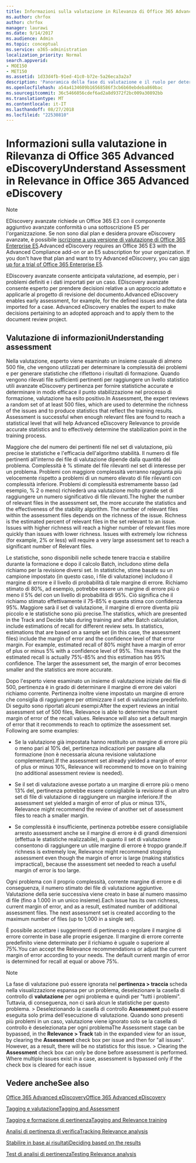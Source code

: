 ```yaml
---
title: Informazioni sulla valutazione in Rilevanza di Office 365 Advanced eDiscovery
ms.author: chrfox
author: chrfox
manager: laurawi
ms.date: 9/14/2017
ms.audience: Admin
ms.topic: conceptual
ms.service: o365-administration
localization_priority: Normal
search.appverid:
- MOE150
- MET150
ms.assetid: 1d33d4fb-91ed-41c0-b72e-5a26eca3a2a7
description: 'Panoramica della fase di valutazione e il ruolo per determinare la complessità dei problemi durante la formazione di pertinenza di Office 365 avanzate eDiscovery.  '
ms.openlocfilehash: a54a4134609b16568586f3cb6b60ebdeba860bac
ms.sourcegitcommit: 36c5466056cdef6ad2a8d9372f2bc009a30892bb
ms.translationtype: MT
ms.contentlocale: it-IT
ms.lasthandoff: 08/27/2018
ms.locfileid: "22530810"
---
```

# <a name="understand-assessment-in-relevance-in-office-365-advanced-ediscovery"></a><span data-ttu-id="2946f-103">Informazioni sulla valutazione in Rilevanza di Office 365 Advanced eDiscovery</span><span class="sxs-lookup"><span data-stu-id="2946f-103">Understand Assessment in Relevance in Office 365 Advanced eDiscovery</span></span>

> [!NOTE]
> <span data-ttu-id="2946f-p101">EDiscovery avanzate richiede un Office 365 E3 con il componente aggiuntivo avanzate conformità o una sottoscrizione E5 per l'organizzazione. Se non sono dial plan e desidera provare eDiscovery avanzate, è possibile [iscrizione a una versione di valutazione di Office 365 Enterprise E5](https://go.microsoft.com/fwlink/p/?LinkID=698279).</span><span class="sxs-lookup"><span data-stu-id="2946f-p101">Advanced eDiscovery requires an Office 365 E3 with the Advanced Compliance add-on or an E5 subscription for your organization. If you don't have that plan and want to try Advanced eDiscovery, you can [sign up for a trial of Office 365 Enterprise E5](https://go.microsoft.com/fwlink/p/?LinkID=698279).</span></span> 
  
<span data-ttu-id="2946f-p102">EDiscovery avanzate consente anticipata valutazione, ad esempio, per i problemi definiti e i dati importati per un caso. EDiscovery avanzate consente esperto per prendere decisioni relative a un approccio adottato e applicarle al progetto di revisione del documento.</span><span class="sxs-lookup"><span data-stu-id="2946f-p102">Advanced eDiscovery enables early assessment, for example, for the defined issues and the data imported for a case. Advanced eDiscovery enables the expert to make decisions pertaining to an adopted approach and to apply them to the document review project.</span></span>
  
## <a name="understanding-assessment"></a><span data-ttu-id="2946f-108">Valutazione di informazioni</span><span class="sxs-lookup"><span data-stu-id="2946f-108">Understanding assessment</span></span>

<span data-ttu-id="2946f-p103">Nella valutazione, esperto viene esaminato un insieme casuale di almeno 500 file, che vengono utilizzati per determinare la complessità dei problemi e per generare statistiche che riflettono i risultati di formazione. Quando vengono rilevati file sufficienti pertinenti per raggiungere un livello statistico utili avanzate eDiscovery pertinenza per fornire statistiche accurate e determinare in modo efficace il punto stabilizzazione nel processo di formazione, valutazione ha esito positivo.</span><span class="sxs-lookup"><span data-stu-id="2946f-p103">In Assessment, the expert reviews a random set of at least 500 files, which are used to determine the richness of the issues and to produce statistics that reflect the training results. Assessment is successful when enough relevant files are found to reach a statistical level that will help Advanced eDiscovery Relevance to provide accurate statistics and to effectively determine the stabilization point in the training process.</span></span> 
  
<span data-ttu-id="2946f-p104">Maggiore che del numero dei pertinenti file nel set di valutazione, più precise le statistiche e l'efficacia dell'algoritmo stabilità. Il numero di file pertinenti all'interno dei file di valutazione dipende dalla quantità del problema. Complessità è % stimate del file rilevanti nel set di interesse per un problema. Problemi con maggiore complessità verranno raggiunta più velocemente rispetto a problemi di un numero elevato di file rilevanti con complessità inferiore. Problemi di complessità estremamente basso (ad esempio, % 2 o meno) richiederà una valutazione molto grande set di raggiungere un numero significativo di file rilevanti.</span><span class="sxs-lookup"><span data-stu-id="2946f-p104">The higher the number of relevant files in the assessment set, the more accurate the statistics and the effectiveness of the stability algorithm. The number of relevant files within the assessment files depends on the richness of the issue. Richness is the estimated percent of relevant files in the set relevant to an issue. Issues with higher richness will reach a higher number of relevant files more quickly than issues with lower richness. Issues with extremely low richness (for example, 2% or less) will require a very large assessment set to reach a significant number of Relevant files.</span></span>
  
<span data-ttu-id="2946f-p105">Le statistiche, sono disponibili nelle schede tenere traccia e stabilire durante la formazione e dopo il calcolo Batch, includono stime della richiamo per la revisione diversi set. In statistiche, stime basate su un campione impostato (in questo caso, i file di valutazione) includono il margine di errore e il livello di probabilità di tale margine di errore. Richiamo stimato di 80%, ad esempio, potrebbe essere un margine di errore più o meno il 5% del con un livello di probabilità di 95%. Ciò significa che il richiamo stimato effettivamente il 75-85% e questa stima con confidenza 95%. Maggiore sarà il set di valutazione, il margine di errore diventa più piccolo e le statistiche sono più precise.</span><span class="sxs-lookup"><span data-stu-id="2946f-p105">The statistics, which are presented in the Track and Decide tabs during training and after Batch calculation, include estimations of recall for different review sets. In statistics, estimations that are based on a sample set (in this case, the assessment files) include the margin of error and the confidence level of that error margin. For example, estimated recall of 80% might have a margin of error of plus or minus 5% with a confidence level of 95%. This means that the estimated recall is actually 75%-85% and this estimation has 95% confidence. The larger the assessment set, the margin of error becomes smaller and the statistics are more accurate.</span></span> 
  
<span data-ttu-id="2946f-p106">Dopo l'esperto viene esaminato un insieme di valutazione iniziale dei file di 500, pertinenza è in grado di determinare il margine di errore dei valori richiamo corrente. Pertinenza inoltre viene impostato un margine di errore che consiglia di raggiungere per ottimizzare il set di valutazione predefinito. Di seguito sono riportati alcuni esempi:</span><span class="sxs-lookup"><span data-stu-id="2946f-p106">After the expert reviews an initial assessment set of 500 files, Relevance is able to determine the current margin of error of the recall values. Relevance will also set a default margin of error that it recommends to reach to optimize the assessment set. Following are some examples:</span></span>
  
- <span data-ttu-id="2946f-124">Se la valutazione già impostata hanno restituito un margine di errore più o meno pari al 10% del, pertinenza indicazioni per passare alla formazione (non è necessaria alcuna revisione valutazione complementare).</span><span class="sxs-lookup"><span data-stu-id="2946f-124">If the assessment set already yielded a margin of error of plus or minus 10%, Relevance will recommend to move on to training (no additional assessment review is needed).</span></span> 
    
- <span data-ttu-id="2946f-125">Se il set di valutazione avesse portato a un margine di errore più o meno 13% del, pertinenza potrebbe essere consigliabile la revisione di un altro set di file di valutazione di raggiungere un margine inferiore.</span><span class="sxs-lookup"><span data-stu-id="2946f-125">If the assessment set yielded a margin of error of plus or minus 13%, Relevance might recommend the review of another set of assessment files to reach a smaller margin.</span></span> 
    
- <span data-ttu-id="2946f-126">Se complessità è insufficiente, pertinenza potrebbe essere consigliabile arresto assessment anche se il margine di errore è di grandi dimensioni (effettua le statistiche realizzabile), in quanto il set di valutazione consentono di raggiungere un utile margine di errore è troppo grande.</span><span class="sxs-lookup"><span data-stu-id="2946f-126">If richness is extremely low, Relevance might recommend stopping assessment even though the margin of error is large (making statistics impractical), because the assessment set needed to reach a useful margin of error is too large.</span></span>
    
<span data-ttu-id="2946f-p107">Ogni problema con il proprio complessità, corrente margine di errore e di conseguenza, il numero stimato dei file di valutazione aggiuntive. Valutazione della serie successiva viene creato in base al numero massimo di file (fino a 1.000 in un unico insieme).</span><span class="sxs-lookup"><span data-stu-id="2946f-p107">Each issue has its own richness, current margin of error, and as a result, estimated number of additional assessment files. The next assessment set is created according to the maximum number of files (up to 1,000 in a single set).</span></span>
  
<span data-ttu-id="2946f-p108">È possibile accettare i suggerimenti di pertinenza o regolare il margine di errore corrente in base alle proprie esigenze. Il margine di errore corrente predefinito viene determinato per il richiamo è uguale o superiore al 75%.</span><span class="sxs-lookup"><span data-stu-id="2946f-p108">You can accept the Relevance recommendations or adjust the current margin of error according to your needs. The default current margin of error is determined for recall at equal or above 75%.</span></span>
  
> [!NOTE]
> <span data-ttu-id="2946f-p109">La fase di valutazione può essere ignorata nel **pertinenza \> traccia** scheda nella visualizzazione espansa per un problema, deselezionare la casella di controllo di **valutazione** per ogni problema e quindi per "tutti i problemi". Tuttavia, di conseguenza, non ci sarà alcun le statistiche per questo problema. > Deselezionando la casella di controllo **Assessment** può essere eseguita solo prima dell'esecuzione di valutazione. Quando sono presenti più problemi in un caso, valutazione viene ignorato solo se la casella di controllo è deselezionata per ogni problema</span><span class="sxs-lookup"><span data-stu-id="2946f-p109">The Assessment stage can be bypassed, in the **Relevance \> Track** tab in the expanded view for an issue, by clearing the **Assessment** check box per issue and then for "all issues". However, as a result, there will be no statistics for this issue. > Clearing the **Assessment** check box can only be done before assessment is performed. Where multiple issues exist in a case, assessment is bypassed only if the check box is cleared for each issue</span></span> 
  
## <a name="see-also"></a><span data-ttu-id="2946f-135">Vedere anche</span><span class="sxs-lookup"><span data-stu-id="2946f-135">See also</span></span>

[<span data-ttu-id="2946f-136">Office 365 Advanced eDiscovery</span><span class="sxs-lookup"><span data-stu-id="2946f-136">Office 365 Advanced eDiscovery</span></span>](office-365-advanced-ediscovery.md)
  
[<span data-ttu-id="2946f-137">Tagging e valutazione</span><span class="sxs-lookup"><span data-stu-id="2946f-137">Tagging and Assessment</span></span>](tagging-and-assessment-in-advanced-ediscovery.md)
  
[<span data-ttu-id="2946f-138">Tagging e formazione di pertinenza</span><span class="sxs-lookup"><span data-stu-id="2946f-138">Tagging and Relevance training</span></span>](tagging-and-relevance-training-in-advanced-ediscovery.md)
  
[<span data-ttu-id="2946f-139">Analisi di pertinenza di verifica</span><span class="sxs-lookup"><span data-stu-id="2946f-139">Tracking Relevance analysis</span></span>](track-relevance-analysis-in-advanced-ediscovery.md)
  
[<span data-ttu-id="2946f-140">Stabilire in base ai risultati</span><span class="sxs-lookup"><span data-stu-id="2946f-140">Deciding based on the results</span></span>](decision-based-on-the-results-in-advanced-ediscovery.md)
  
[<span data-ttu-id="2946f-141">Test di analisi di pertinenza</span><span class="sxs-lookup"><span data-stu-id="2946f-141">Testing Relevance analysis</span></span>](test-relevance-analysis-in-advanced-ediscovery.md)

